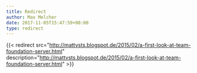 ```yaml
---
title: Redirect
author: Max Melcher
date: 2017-11-05T15:47:59+00:00
type: redirect
---
```

{{< redirect src="http://mattvsts.blogspot.de/2015/02/a-first-look-at-team-foundation-server.html" description="http://mattvsts.blogspot.de/2015/02/a-first-look-at-team-foundation-server.html" >}}
